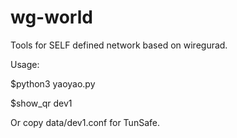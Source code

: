 # wg-world

Tools for SELF defined network based on wiregurad.

Usage:

$python3 yaoyao.py

$show\_qr dev1

Or copy data/dev1.conf for TunSafe.
